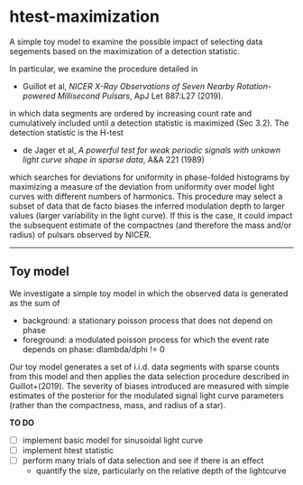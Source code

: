 # htest-maximization

A simple toy model to examine the possible impact of selecting data segements based on the maximization of a detection statistic.

In particular, we examine the procedure detailed in 

  * Guillot et al, *NICER X-Ray Observations of Seven Nearby Rotation-powered Millisecond Pulsars*, ApJ Let 887:L27 (2019).

in which data segments are ordered by increasing count rate and cumulatively included until a detection statistic is maximized (Sec 3.2). The detection statistic is the H-test

  * de Jager et al, *A powerful test for weak periodic signals with unkown light curve shape in sparse data*, A&A 221 (1989)

which searches for deviations for uniformity in phase-folded histograms by maximizing a measure of the deviation from uniformity over model light curves with different numbers of harmonics. This procedure may select a subset of data that de facto biases the inferred modulation depth to larger values (larger variability in the light curve). If this is the case, it could impact the subsequent estimate of the compactnes (and therefore the mass and/or radius) of pulsars observed by NICER.

---

## Toy model

We investigate a simple toy model in which the observed data is generated as the sum of

  - background: a stationary poisson process that does not depend on phase
  - foreground: a modulated poisson process for which the event rate depends on phase: dlambda/dphi != 0

Our toy model generates a set of i.i.d. data segments with sparse counts from this model and then applies the data selection procedure described in Guillot+(2019). The severity of biases introduced are measured with simple estimates of the posterior for the modulated signal light curve parameters (rather than the compactness, mass, and radius of a star).

**TO DO**

  * [ ] implement basic model for sinusoidal light curve
  * [ ] implement htest statistic
  * [ ] perform many trials of data selection and see if there is an effect
    - quantify the size, particularly on the relative depth of the lightcurve
